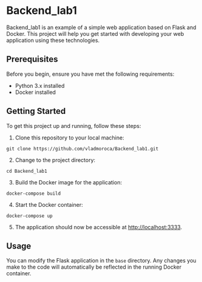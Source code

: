 # Backend_lab1

Backend_lab1 is an example of a simple web application based on Flask and Docker. This project will help you get started with developing your web application using these technologies.

## Prerequisites

Before you begin, ensure you have met the following requirements:
- Python 3.x installed
- Docker installed

## Getting Started

To get this project up and running, follow these steps:

1. Clone this repository to your local machine:

`git clone https://github.com/vladmoroca/Backend_lab1.git`

2. Change to the project directory:

`cd Backend_lab1`

3. Build the Docker image for the application:

`docker-compose build`

4. Start the Docker container:

`docker-compose up`

5. The application should now be accessible at [http://localhost:3333](http://localhost:3333).

## Usage

You can modify the Flask application in the `base` directory. Any changes you make to the code will automatically be reflected in the running Docker container.